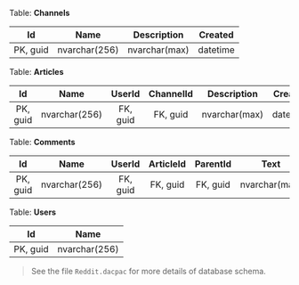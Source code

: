 Table: **Channels**

|Id       |Name         |Description  |Created |
|:-------:|:-----------:|:-----------:|:------:|
|PK, guid |nvarchar(256)|nvarchar(max)|datetime|

Table: **Articles**

|Id       |Name         |UserId  |ChannelId|Description  |Created |
|:-------:|:-----------:|:------:|:-------:|:-----------:|:------:|
|PK, guid |nvarchar(256)|FK, guid|FK, guid |nvarchar(max)|datetime|

Table: **Comments**

|Id       |Name         |UserId  |ArticleId|ParentId|Text         |Created |
|:-------:|:-----------:|:------:|:-------:|:------:|:-----------:|-------:|
|PK, guid |nvarchar(256)|FK, guid|FK, guid |FK, guid|nvarchar(max)|datetime|

Table: **Users**

|Id       |Name         |
|:-------:|:-----------:|
|PK, guid |nvarchar(256)|

> See the file `Reddit.dacpac` for more details of database schema.